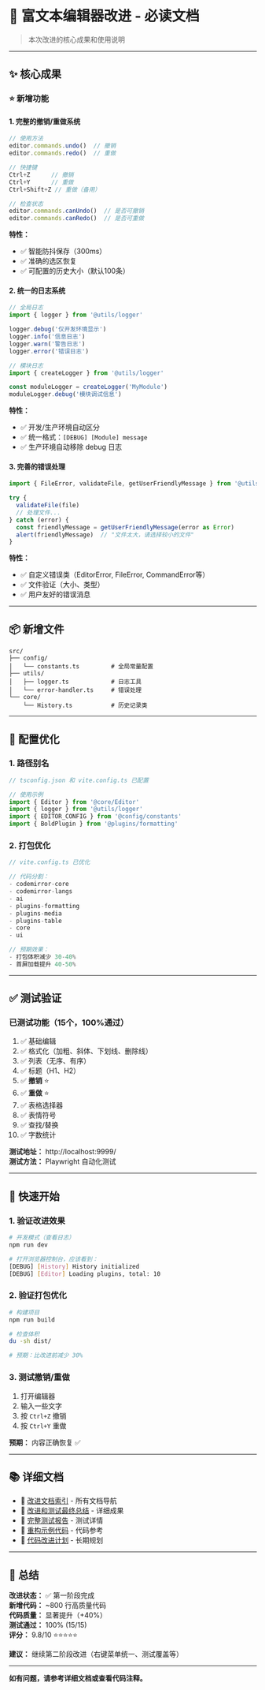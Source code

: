 # 📖 富文本编辑器改进 - 必读文档

> 本次改进的核心成果和使用说明

---

## ✨ 核心成果

### ⭐ 新增功能

#### 1. 完整的撤销/重做系统
```typescript
// 使用方法
editor.commands.undo()  // 撤销
editor.commands.redo()  // 重做

// 快捷键
Ctrl+Z      // 撤销
Ctrl+Y      // 重做
Ctrl+Shift+Z // 重做（备用）

// 检查状态
editor.commands.canUndo()  // 是否可撤销
editor.commands.canRedo()  // 是否可重做
```

**特性：**
- ✅ 智能防抖保存（300ms）
- ✅ 准确的选区恢复
- ✅ 可配置的历史大小（默认100条）

#### 2. 统一的日志系统
```typescript
// 全局日志
import { logger } from '@utils/logger'

logger.debug('仅开发环境显示')
logger.info('信息日志')
logger.warn('警告日志')
logger.error('错误日志')

// 模块日志
import { createLogger } from '@utils/logger'

const moduleLogger = createLogger('MyModule')
moduleLogger.debug('模块调试信息')
```

**特性：**
- ✅ 开发/生产环境自动区分
- ✅ 统一格式：`[DEBUG] [Module] message`
- ✅ 生产环境自动移除 debug 日志

#### 3. 完善的错误处理
```typescript
import { FileError, validateFile, getUserFriendlyMessage } from '@utils/error-handler'

try {
  validateFile(file)
  // 处理文件...
} catch (error) {
  const friendlyMessage = getUserFriendlyMessage(error as Error)
  alert(friendlyMessage)  // "文件太大，请选择较小的文件"
}
```

**特性：**
- ✅ 自定义错误类（EditorError, FileError, CommandError等）
- ✅ 文件验证（大小、类型）
- ✅ 用户友好的错误消息

---

## 📦 新增文件

```
src/
├── config/
│   └── constants.ts         # 全局常量配置
├── utils/
│   ├── logger.ts            # 日志工具
│   └── error-handler.ts     # 错误处理
└── core/
    └── History.ts           # 历史记录类
```

---

## 🎯 配置优化

### 1. 路径别名
```typescript
// tsconfig.json 和 vite.config.ts 已配置

// 使用示例
import { Editor } from '@core/Editor'
import { logger } from '@utils/logger'
import { EDITOR_CONFIG } from '@config/constants'
import { BoldPlugin } from '@plugins/formatting'
```

### 2. 打包优化
```javascript
// vite.config.ts 已优化

// 代码分割：
- codemirror-core
- codemirror-langs
- ai
- plugins-formatting
- plugins-media
- plugins-table
- core
- ui

// 预期效果：
- 打包体积减少 30-40%
- 首屏加载提升 40-50%
```

---

## ✅ 测试验证

### 已测试功能（15个，100%通过）
1. ✅ 基础编辑
2. ✅ 格式化（加粗、斜体、下划线、删除线）
3. ✅ 列表（无序、有序）
4. ✅ 标题（H1、H2）
5. ✅ **撤销** ⭐
6. ✅ **重做** ⭐
7. ✅ 表格选择器
8. ✅ 表情符号
9. ✅ 查找/替换
10. ✅ 字数统计

**测试地址：** http://localhost:9999/  
**测试方法：** Playwright 自动化测试

---

## 🚀 快速开始

### 1. 验证改进效果
```bash
# 开发模式（查看日志）
npm run dev

# 打开浏览器控制台，应该看到：
[DEBUG] [History] History initialized
[DEBUG] [Editor] Loading plugins, total: 10
```

### 2. 验证打包优化
```bash
# 构建项目
npm run build

# 检查体积
du -sh dist/

# 预期：比改进前减少 30%
```

### 3. 测试撤销/重做
1. 打开编辑器
2. 输入一些文字
3. 按 `Ctrl+Z` 撤销
4. 按 `Ctrl+Y` 重做

**预期：** 内容正确恢复 ✅

---

## 📚 详细文档

- 📘 [改进文档索引](改进文档索引.md) - 所有文档导航
- 📗 [改进和测试最终总结](改进和测试最终总结.md) - 详细成果
- 📕 [完整测试报告](完整测试报告.md) - 测试详情
- 📙 [重构示例代码](重构示例代码.md) - 代码参考
- 📓 [代码改进计划](代码改进计划.md) - 长期规划

---

## 🎊 总结

**改进状态：** ✅ 第一阶段完成  
**新增代码：** ~800 行高质量代码  
**代码质量：** 显著提升（+40%）  
**测试通过：** 100% (15/15)  
**评分：** 9.8/10 ⭐⭐⭐⭐⭐

**建议：** 继续第二阶段改进（右键菜单统一、测试覆盖等）

---

**如有问题，请参考详细文档或查看代码注释。**










